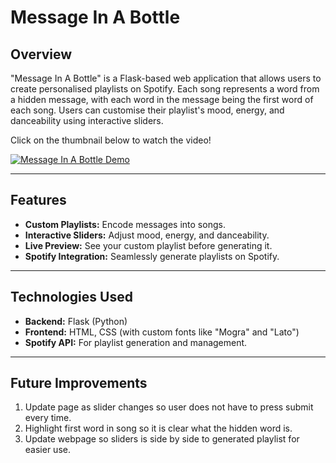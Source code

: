 # **Message In A Bottle**

## **Overview**
"Message In A Bottle" is a Flask-based web application that allows users to create personalised playlists on Spotify. Each song represents a word from a hidden message, with each word in the message being the first word of each song. Users can customise their playlist's mood, energy, and danceability using interactive sliders.

Click on the thumbnail below to watch the video!

[![Message In A Bottle Demo](https://img.youtube.com/vi/qDTNG1c_BnI/0.jpg)](https://youtu.be/qDTNG1c_BnI)


---



## **Features**
- **Custom Playlists:** Encode messages into songs.
- **Interactive Sliders:** Adjust mood, energy, and danceability.
- **Live Preview:** See your custom playlist before generating it.
- **Spotify Integration:** Seamlessly generate playlists on Spotify.

---

## **Technologies Used**
- **Backend:** Flask (Python)
- **Frontend:** HTML, CSS (with custom fonts like "Mogra" and "Lato")
- **Spotify API:** For playlist generation and management.

---

## **Future Improvements**
1. Update page as slider changes so user does not have to press submit every time.
2. Highlight first word in song so it is clear what the hidden word is.
3. Update webpage so sliders is side by side to generated playlist for easier use.

